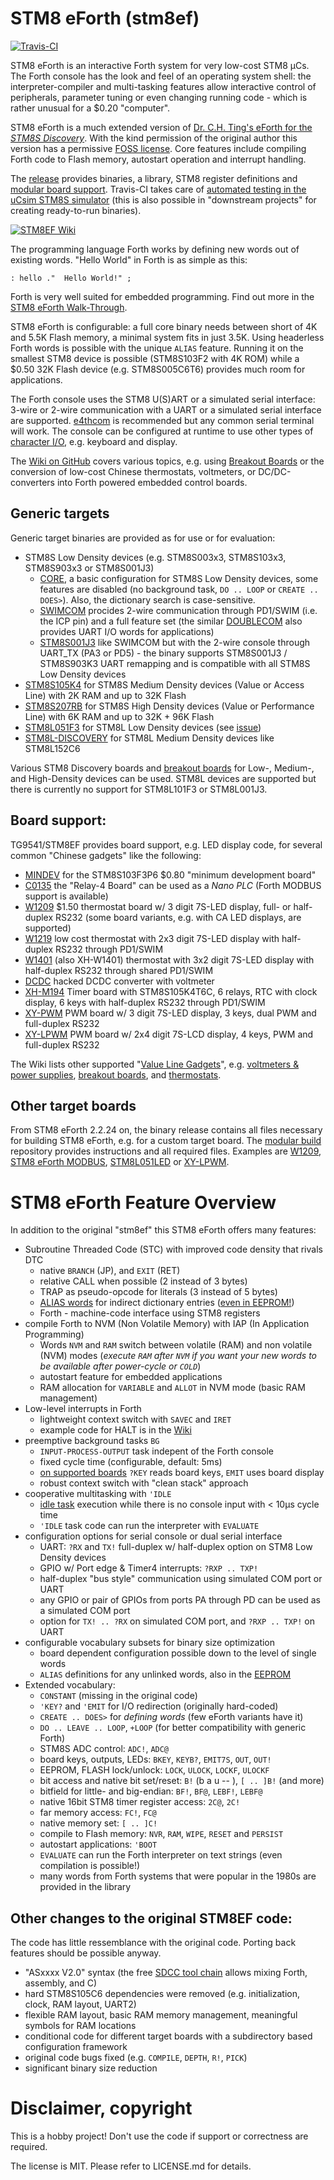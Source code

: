 # STM8 eForth (stm8ef)

[![Travis-CI](https://travis-ci.org/TG9541/stm8ef.svg)](https://travis-ci.org/TG9541/stm8ef)

STM8 eForth is an interactive Forth system for very low-cost STM8 µCs. The Forth console has the look and feel of an operating system shell: the interpreter-compiler and multi-tasking features allow interactive control of peripherals, parameter tuning or even changing running code - which is rather unusual for a $0.20 "computer".

STM8 eForth is a much extended version of [Dr. C.H. Ting's eForth for the *STM8S Discovery*](http://www.forth.org/svfig/kk/07-2010.html). With the kind permission of the original author this version has a permissive [FOSS license](https://github.com/TG9541/stm8ef/blob/master/LICENSE.md). Core features include compiling Forth code to Flash memory, autostart operation and interrupt handling.

The [release](https://github.com/TG9541/stm8ef/releases) provides binaries, a library, STM8 register definitions and [modular board support](https://github.com/TG9541/stm8ef-modular-build). Travis-CI takes care of [automated testing in the uCsim STM8S simulator](https://travis-ci.org/TG9541/stm8ef) (this is also possible in "downstream projects" for creating ready-to-run binaries).

[![STM8EF Wiki](https://user-images.githubusercontent.com/5466977/28994765-3267d78c-79d6-11e7-927f-91751cd402db.jpg)](https://github.com/TG9541/stm8ef/wiki)

The programming language Forth works by defining new words out of existing words. "Hello World" in Forth is as simple as this:

```Forth
: hello ."  Hello World!" ;
```

Forth is very well suited for embedded programming. Find out more in the [STM8 eForth Walk-Through](https://github.com/TG9541/stm8ef/wiki/STM8-eForth-Programming).

STM8 eForth is configurable: a full core binary needs between short of 4K and 5.5K Flash memory, a minimal system fits in just 3.5K. Using headerless Forth words is possible with the unique `ALIAS` feature. Running it on the smallest STM8 device is possible (STM8S103F2 with 4K ROM) while a $0.50 32K Flash device (e.g. STM8S005C6T6) provides much room for applications.

The Forth console uses the STM8 U(S)ART or a simulated serial interface: 3-wire or 2-wire communication with a UART or a simulated serial interface are supported. [e4thcom](https://wiki.forth-ev.de/doku.php/en:projects:e4thcom) is recommended but any common serial terminal will work. The console can be configured at runtime to use other types of [character I/O](https://github.com/TG9541/stm8ef/wiki/STM8-eForth-Board-Character-IO), e.g. keyboard and display.

The [Wiki on GitHub](https://github.com/TG9541/stm8ef/wiki) covers various topics, e.g. using [Breakout Boards](https://github.com/TG9541/stm8ef/wiki/Breakout-Boards) or the conversion of low-cost Chinese thermostats, voltmeters, or DC/DC-converters into Forth powered embedded control boards.

## Generic targets

Generic target binaries are provided as for use or for evaluation:

* STM8S Low Density devices (e.g. STM8S003x3, STM8S103x3, STM8S903x3 or STM8S001J3)
  *  [CORE](https://github.com/TG9541/stm8ef/tree/master/CORE), a basic configuration for STM8S Low Density devices, some features are disabled (no background task, `DO .. LOOP` or `CREATE .. DOES>`). Also, the dictionary search is case-sensitive.
  * [SWIMCOM](https://github.com/TG9541/stm8ef/tree/master/SWIMCOM) procides 2-wire communication through PD1/SWIM (i.e. the ICP pin) and a full feature set (the similar [DOUBLECOM](https://github.com/TG9541/stm8ef/tree/master/DOUBLECOM) also provides UART I/O words for applications)
  * [STM8S001J3](https://github.com/TG9541/stm8ef/tree/master/STM8S001J3) like SWIMCOM but with the 2-wire console through UART_TX (PA3 or PD5) - the binary supports STM8S001J3 / STM8S903K3 UART remapping and is compatible with all STM8S Low Density devices
* [STM8S105K4](https://github.com/TG9541/stm8ef/tree/master/STM8S105K4) for STM8S Medium Density devices (Value or Access Line) with 2K RAM and up to 32K Flash
* [STM8S207RB](https://github.com/TG9541/stm8ef/tree/master/STM8S207RB) for STM8S High Density devices (Value or Performance Line) with 6K RAM and up to 32K + 96K Flash
* [STM8L051F3](https://github.com/TG9541/stm8ef/tree/master/STM8L051F3) for STM8L Low Density devices (see [issue](https://github.com/TG9541/stm8ef/issues/137#issuecomment-354542670))
* [STM8L-DISCOVERY](https://github.com/TG9541/stm8ef/tree/master/STM8L-DISCOVERY) for STM8L Medium Density devices like STM8L152C6

Various STM8 Discovery boards and [breakout boards](https://github.com/TG9541/stm8ef/wiki/Breakout-Boards) for Low-, Medium-, and High-Density devices can be used. STM8L devices are supported but there is currently no support for STM8L101F3 or STM8L001J3.

## Board support:

TG9541/STM8EF provides board support, e.g. LED display code, for several common "Chinese gadgets" like the following:

* [MINDEV](https://github.com/TG9541/stm8ef/wiki/Breakout-Boards) for the STM8S103F3P6 $0.80 "minimum development board"
* [C0135](https://github.com/TG9541/stm8ef/wiki/Board-C0135) the "Relay-4 Board" can be used as a *Nano PLC* (Forth MODBUS support is available)
* [W1209](https://github.com/TG9541/stm8ef/wiki/Board-W1209) $1.50 thermostat board w/ 3 digit 7S-LED display, full- or half-duplex RS232 (some board variants, e.g. with CA LED displays, are supported)
* [W1219](https://github.com/TG9541/stm8ef/wiki/Board-W1219) low cost thermostat with 2x3 digit 7S-LED display with half-duplex RS232 through PD1/SWIM
* [W1401](https://github.com/TG9541/stm8ef/wiki/Board-W1401) (also XH-W1401) thermostat with 3x2 digit 7S-LED display with half-duplex RS232 through shared PD1/SWIM
* [DCDC](https://github.com/TG9541/stm8ef/wiki/Board-CN2596) hacked DCDC converter with voltmeter
* [XH-M194](https://github.com/TG9541/stm8ef/wiki/Board-XH-M194) Timer board with STM8S105K4T6C, 6 relays, RTC with clock display, 6 keys with half-duplex RS232 through PD1/SWIM
* [XY-PWM](https://github.com/TG9541/stm8ef/wiki/XY-PWM) PWM board w/ 3 digit 7S-LED display, 3 keys, dual PWM and full-duplex RS232
* [XY-LPWM](https://github.com/TG9541/stm8ef/wiki/Board-XY-LPWM) PWM board w/ 2x4 digit 7S-LCD display, 4 keys, PWM and full-duplex RS232

The Wiki lists other supported "[Value Line Gadgets][WG1]", e.g. [voltmeters & power supplies](https://github.com/TG9541/stm8ef/wiki/STM8S-Value-Line-Gadgets#voltmeters-and-power-supplies), [breakout boards](https://github.com/TG9541/stm8ef/wiki/Breakout-Boards), and [thermostats](https://github.com/TG9541/stm8ef/wiki/STM8S-Value-Line-Gadgets#thermostats).

## Other target boards

From STM8 eForth 2.2.24 on, the binary release contains all files necessary for building STM8 eForth, e.g. for a custom target board. The [modular build](https://github.com/TG9541/stm8ef-modular-build) repository provides instructions and all required files. Examples are [W1209](https://github.com/TG9541/W1209), [STM8 eForth MODBUS](https://github.com/TG9541/stm8ef-modbus), [STM8L051LED](https://github.com/TG9541/stm8l051led) or [XY-LPWM](https://github.com/TG9541/XY-LPWM).

# STM8 eForth Feature Overview

In addition to the original "stm8ef" this STM8 eForth offers many features:

* Subroutine Threaded Code (STC) with improved code density that rivals DTC
  * native `BRANCH` (JP), and `EXIT` (RET)
  * relative CALL when possible (2 instead of 3 bytes)
  * TRAP as pseudo-opcode for literals (3 instead of 5 bytes)
  * [ALIAS words](https://github.com/TG9541/stm8ef/wiki/STM8-eForth-Alias-Words) for indirect dictionary entries ([even in EEPROM!](https://github.com/TG9541/stm8ef/wiki/STM8-eForth-Alias-Words#dictionary-with-alias-words-in-the-eeprom))
  * Forth - machine-code interface using STM8 registers
* compile Forth to NVM (Non Volatile Memory) with IAP (In Application Programming)
  * Words `NVM` and `RAM` switch between volatile (RAM) and non volatile (NVM) modes (*execute `RAM` after `NVM` if you want your new words to be available after power-cycle or `COLD`*)
  * autostart feature for embedded applications
  * RAM allocation for `VARIABLE` and `ALLOT` in NVM mode (basic RAM management)
* Low-level interrupts in Forth
  * lightweight context switch with `SAVEC` and `IRET`
  * example code for HALT is in the [Wiki](https://github.com/TG9541/stm8ef/wiki/STM8-eForth-Interrupts)
* preemptive background tasks `BG`
  * `INPUT-PROCESS-OUTPUT` task indepent of the Forth console
  * fixed cycle time (configurable, default: 5ms)
  * [on supported boards](https://github.com/TG9541/stm8ef/wiki/eForth-Background-Task) `?KEY` reads board keys, `EMIT` uses board display
  * robust context switch with "clean stack" approach
* cooperative multitasking with `'IDLE`
  * [idle task](https://github.com/TG9541/stm8ef/wiki/STM8-eForth-Idle-Task) execution while there is no console input with < 10µs cycle time
  * `'IDLE` task code can run the interpreter with `EVALUATE`
* configuration options for serial console or dual serial interface
  * UART: `?RX` and `TX!` full-duplex w/ half-duplex option on STM8 Low Density devices
  * GPIO w/ Port edge & Timer4 interrupts: `?RXP .. TXP!`
  * half-duplex "bus style" communication using simulated COM port or UART
  * any GPIO or pair of GPIOs from ports PA through PD can be used as a simulated COM port
  * option for `TX! .. ?RX` on simulated COM port, and `?RXP .. TXP!` on UART
* configurable vocabulary subsets for binary size optimization
  * board dependent configuration possible down to the level of single words
  * `ALIAS` definitions for any unlinked words, also in the [EEPROM](https://github.com/TG9541/stm8ef/wiki/STM8-eForth-Alias-Words#alias-words-in-the-eeprom)
* Extended vocabulary:
  * `CONSTANT` (missing in the original code)
  * `'KEY?` and `'EMIT` for I/O redirection (originally hard-coded)
  * `CREATE .. DOES>` for *defining words* (few eForth variants have it)
  * `DO .. LEAVE .. LOOP`, `+LOOP` (for better compatibility with generic Forth)
  * STM8S ADC control: `ADC!`, `ADC@`
  * board keys, outputs, LEDs: `BKEY`, `KEYB?`, `EMIT7S`, `OUT`, `OUT!`
  * EEPROM, FLASH lock/unlock: `LOCK`, `ULOCK`, `LOCKF`, `ULOCKF`
  * bit access and native bit set/reset: `B!` (b a u -- ), `[ .. ]B!` (and more)
  * bitfield for little- and big-endian: `BF!`, `BF@`, `LEBF!`, `LEBF@`
  * native 16bit STM8 timer register access: `2C@`, `2C!`
  * far memory access: `FC!`, `FC@`
  * native memory set: `[ .. ]C!`
  * compile to Flash memory: `NVR`, `RAM`, `WIPE`, `RESET` and `PERSIST`
  * autostart applications: `'BOOT`
  * `EVALUATE` can run the Forth interpreter on text strings (even compilation is possible!)
  * many words from Forth systems that were popular in the 1980s are provided in the library

## Other changes to the original STM8EF code:

The code has little ressemblance with the original code. Porting back features should be possible anyway.

* "ASxxxx V2.0" syntax (the free [SDCC tool chain](http://sdcc.sourceforge.net/) allows mixing Forth, assembly, and C)
* hard STM8S105C6 dependencies were removed (e.g. initialization, clock, RAM layout, UART2)
* flexible RAM layout, basic RAM memory management, meaningful symbols for RAM locations
* conditional code for different target boards with a subdirectory based configuration framework
* original code bugs fixed (e.g. `COMPILE`, `DEPTH`, `R!`, `PICK`)
* significant binary size reduction

# Disclaimer, copyright

This is a hobby project! Don't use the code if support or correctness are required.

The license is MIT. Please refer to LICENSE.md for details.

[WG1]: https://github.com/TG9541/stm8ef/wiki/STM8S-Value-Line-Gadgets
